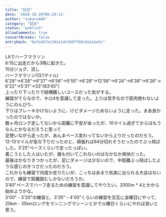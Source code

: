 ```yaml
---
title: "試合"
date: '2018-10-28T06:28:11'
author: "subaru44k"
category: "試合"
status: "publish"
allowComments: true
convertBreaks: false
entryHash: "6a7ed57ec341a1dc5b9f7b0c8a1e1e5c"
---
```

<div>LAでハーフマラソン</div><div>6:15に出走だから3時に起きた。</div><div>
</div><div>15分ジョグ、流し</div><div>
</div><div>ハーフマラソン(13.1マイル)</div><div>6&#39;29&quot;&rarr;6&#39;28&quot;&rarr;6&#39;37&quot;&rarr;6&#39;56&quot;&rarr;5&#39;55&quot;&rarr;6&#39;29&quot;&rarr;12&#39;58&quot;&rarr;6&#39;24&quot;&rarr;6&#39;38&quot;&rarr;6&#39;26&quot;&rarr;6&#39;22&quot;&rarr;5&#39;31&quot;&rarr;33&quot;(83&#39;45&quot;)</div><div>
</div><div>上ったり下ったりで結構難しいコースだった気がする。</div><div>練習がてらなので、キロ4を意識して走った。上りは苦手なので筋肉使わないようにのんびり、</div><div>下りはブレーキかけないように、けどダメージためないように走った。まあ良かったのではないか。</div><div>数ヶ月ロング走してないから距離に不安があったが、10マイル過ぎてからはもうなんとかなるだろうと思って</div><div>足使いながら走ったが、あんまペース変わってないから上りだったのだろう。</div><div>12-13マイルが急な下りだったのと、頑張れば84分切れそうだったのでぶっ飛ばした。3&#39;25&quot;ペースくらいで走ったっぽい。</div><div>着こうとした人はいたが、誰も付いてこれないのはなかなか爽快だった。</div><div>
</div><div>最後はかなりきつかったが、足にダメージは少ないので、中距離ぶっ飛ばしたような感じのきつさだったのだろう。</div><div>これからも練習で何度か走りたいが、こっちはあまり気楽に出られる大会はないので、練習で距離踏むしかないだろうか。</div><div>
</div><div>3&#39;40&quot;ペースでハーフ走るための練習を意識してやりたい。2000m * 4とかから始めようかな。</div><div>
</div><div>3&#39;00&quot; - 3&#39;20&quot;の練習と、3&#39;35&quot; - 4&#39;00&quot;くらいの練習を交互に金曜日にやって、</div><div>20km - 35kmロングをランニングマシーンとかで火曜日くらいにやれば良いと思う。</div>
